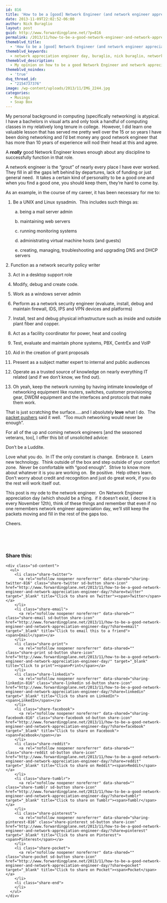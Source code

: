 ```yaml
---
id: 816
title: 'How to be a [good] Network Engineer (and network engineer appreciation day)'
date: 2013-11-09T22:02:52-06:00
author: Nick Buraglio
layout: post
guid: http://www.forwardingplane.net/?p=816
permalink: /2013/11/how-to-be-a-good-network-engineer-and-network-appreciation-engineer-day/
themeblvd_title:
  - 'How to be a [good] Network Engineer (and network engineer appreciation day)'
themeblvd_keywords:
  - network appreciation engineer day, buraglio, nick buraglio, network engineering, sdn, routing, switching, how to
themeblvd_description:
  - My opinion on how to be a good Network Engineer and network appreciation engineer day.
themeblvd_noindex:
  - 'true'
dsq_thread_id:
  - "2154737376"
image: /wp-content/uploads/2013/11/IMG_2244.jpg
categories:
  - Musings
  - Soap Box
---
```

My personal background in computing (specifically networking) is atypical.  I have a bachelors in visual arts and only took a handful of computing classes in my relatively long tenure in college.  However, I did learn one valuable lesson that has served me pretty well over the 15 or so years I have been doing networking and I&#8217;d bet money any good network engineer that has more than 10 years of experience will nod their head at this and agree.

A _**really**_ good Network Engineer knows enough about any discipline to successfully function in that role.

A network engineer is the &#8220;grout&#8221; of nearly every place I have ever worked.  They fill in all the gaps left behind by departures, lack of funding or just general need.  It takes a certain kind of personality to be a good one and when you find a good one, you should keep them, they&#8217;re hard to come by.

As an example, in the course of my career, it has been necessary for me to:

1. Be a UNIX and Linux sysadmin.  This includes such things as:

<p style="padding-left: 30px;">
  a. being a mail server admin
</p>

<p style="padding-left: 30px;">
  b. maintaining web servers
</p>

<p style="padding-left: 30px;">
  c. running monitoring systems
</p>

<p style="padding-left: 30px;">
  d. administrating virtual machine hosts (and guests)
</p>

<p style="padding-left: 30px;">
  e. creating, managing, troubleshooting and upgrading DNS and DHCP servers
</p>

<p style="text-align: left;">
  2. Function as a network security policy writer
</p>

3. Act in a desktop support role

4. Modify, debug and create code.

5. Work as a windows server admin

6. Perform as a network security engineer (evaluate, install, debug and maintain firewall, IDS, IPS and VPN devices and platforms)

7. Install, test and debug physical infrastructure such as inside and outside plant fiber and copper.

8. Act as a facility coordinator for power, heat and cooling

9. Test, evaluate and maintain phone systems, PBX, CentrEx and VoIP

10. Aid in the creation of grant proposals

11. Present as a subject matter expert to internal and public audiences

12. Operate as a trusted source of knowledge on nearly everything IT related (and if we don&#8217;t know, we find out).

13. Oh yeah, keep the network running by having intimate knowledge of networking equipment like routers, switches, customer provisioning gear, DWDM equipment and the interfaces and protocols that make them work.

That is just scratching the surface&#8230;..and I absolutely **love** what I do.  The <a href="http://www.packetpushers.net" target="_blank">packet pushers</a> said it well.  &#8220;Too much networking would never be enough&#8221;.

For all of the up and coming network engineers [and the seasoned veterans, too], I offer this bit of unsolicited advice:

Don&#8217;t be a Luddite.

Love what you do.  In IT the only constant is change.  Embrace it.  Learn new technology.  Think outside of the box and step outside of your comfort zone.  Never be comfortable with &#8220;good enough&#8221;.  Strive to know more about whatever it is you are working on.  Be positive.  Help others learn.  Don&#8217;t worry about credit and recognition and just do great work, if you do the rest will work itself out.

This post is my ode to the network engineer.  On Network Engineer appreciation day (which should be a thing.  if it doesn&#8217;t exist, I decree it is every November 12th), think of these things and remember that even if no one remembers network engineer appreciation day, we&#8217;ll still keep the packets moving and fill in the rest of the gaps too.

Cheers.

&nbsp;

&nbsp;

<div class="sharedaddy sd-sharing-enabled">
  <div class="robots-nocontent sd-block sd-social sd-social-icon-text sd-sharing">
    <h3 class="sd-title">
      Share this:
    </h3>
    
    <div class="sd-content">
      <ul>
        <li class="share-twitter">
          <a rel="nofollow noopener noreferrer" data-shared="sharing-twitter-816" class="share-twitter sd-button share-icon" href="http://www.forwardingplane.net/2013/11/how-to-be-a-good-network-engineer-and-network-appreciation-engineer-day/?share=twitter" target="_blank" title="Click to share on Twitter"><span>Twitter</span></a>
        </li>
        <li class="share-email">
          <a rel="nofollow noopener noreferrer" data-shared="" class="share-email sd-button share-icon" href="http://www.forwardingplane.net/2013/11/how-to-be-a-good-network-engineer-and-network-appreciation-engineer-day/?share=email" target="_blank" title="Click to email this to a friend"><span>Email</span></a>
        </li>
        <li class="share-print">
          <a rel="nofollow noopener noreferrer" data-shared="" class="share-print sd-button share-icon" href="http://www.forwardingplane.net/2013/11/how-to-be-a-good-network-engineer-and-network-appreciation-engineer-day/" target="_blank" title="Click to print"><span>Print</span></a>
        </li>
        <li class="share-linkedin">
          <a rel="nofollow noopener noreferrer" data-shared="sharing-linkedin-816" class="share-linkedin sd-button share-icon" href="http://www.forwardingplane.net/2013/11/how-to-be-a-good-network-engineer-and-network-appreciation-engineer-day/?share=linkedin" target="_blank" title="Click to share on LinkedIn"><span>LinkedIn</span></a>
        </li>
        <li class="share-facebook">
          <a rel="nofollow noopener noreferrer" data-shared="sharing-facebook-816" class="share-facebook sd-button share-icon" href="http://www.forwardingplane.net/2013/11/how-to-be-a-good-network-engineer-and-network-appreciation-engineer-day/?share=facebook" target="_blank" title="Click to share on Facebook"><span>Facebook</span></a>
        </li>
        <li class="share-reddit">
          <a rel="nofollow noopener noreferrer" data-shared="" class="share-reddit sd-button share-icon" href="http://www.forwardingplane.net/2013/11/how-to-be-a-good-network-engineer-and-network-appreciation-engineer-day/?share=reddit" target="_blank" title="Click to share on Reddit"><span>Reddit</span></a>
        </li>
        <li class="share-tumblr">
          <a rel="nofollow noopener noreferrer" data-shared="" class="share-tumblr sd-button share-icon" href="http://www.forwardingplane.net/2013/11/how-to-be-a-good-network-engineer-and-network-appreciation-engineer-day/?share=tumblr" target="_blank" title="Click to share on Tumblr"><span>Tumblr</span></a>
        </li>
        <li class="share-pinterest">
          <a rel="nofollow noopener noreferrer" data-shared="sharing-pinterest-816" class="share-pinterest sd-button share-icon" href="http://www.forwardingplane.net/2013/11/how-to-be-a-good-network-engineer-and-network-appreciation-engineer-day/?share=pinterest" target="_blank" title="Click to share on Pinterest"><span>Pinterest</span></a>
        </li>
        <li class="share-pocket">
          <a rel="nofollow noopener noreferrer" data-shared="" class="share-pocket sd-button share-icon" href="http://www.forwardingplane.net/2013/11/how-to-be-a-good-network-engineer-and-network-appreciation-engineer-day/?share=pocket" target="_blank" title="Click to share on Pocket"><span>Pocket</span></a>
        </li>
        <li class="share-end">
        </li>
      </ul>
    </div>
  </div>
</div>